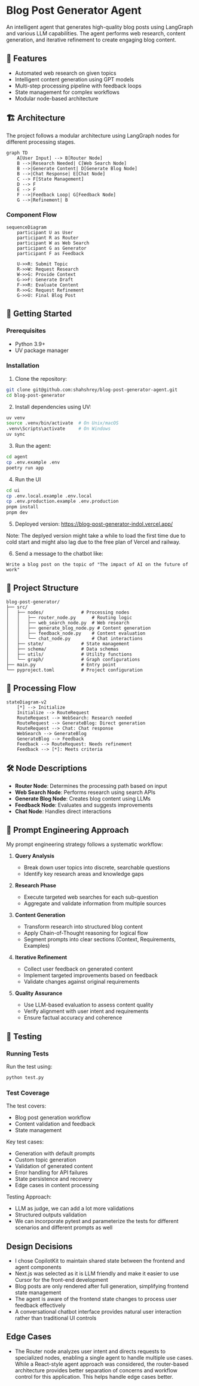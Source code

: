 # Blog Post Generator Agent

An intelligent agent that generates high-quality blog posts using LangGraph and various LLM capabilities. The agent performs web research, content generation, and iterative refinement to create engaging blog content.

## 🌟 Features

- Automated web research on given topics
- Intelligent content generation using GPT models
- Multi-step processing pipeline with feedback loops
- State management for complex workflows
- Modular node-based architecture

## 🏗️ Architecture

The project follows a modular architecture using LangGraph nodes for different processing stages.

```mermaid
graph TD
    A[User Input] --> B[Router Node]
    B -->|Research Needed| C[Web Search Node]
    B -->|Generate Content| D[Generate Blog Node]
    B -->|Chat Response| E[Chat Node]
    C --> F[State Management]
    D --> F
    E --> F
    F -->|Feedback Loop| G[Feedback Node]
    G -->|Refinement| B
```

### Component Flow

```mermaid
sequenceDiagram
    participant U as User
    participant R as Router
    participant W as Web Search
    participant G as Generator
    participant F as Feedback

    U->>R: Submit Topic
    R->>W: Request Research
    W->>G: Provide Context
    G->>F: Generate Draft
    F->>R: Evaluate Content
    R->>G: Request Refinement
    G->>U: Final Blog Post
```

## 🚀 Getting Started

### Prerequisites

- Python 3.9+
- UV package manager

### Installation

1. Clone the repository:
```bash
git clone git@github.com:shahshrey/blog-post-generator-agent.git
cd blog-post-generator
```

2. Install dependencies using UV:
```bash
uv venv
source .venv/bin/activate  # On Unix/macOS
.venv\Scripts\activate     # On Windows
uv sync
```

3. Run the agent:
```bash
cd agent
cp .env.example .env
poetry run app
```

4. Run the UI
```bash
cd ui
cp .env.local.example .env.local
cp .env.production.example .env.production
pnpm install
pnpm dev
```

5. Deployed version:
https://blog-post-generator-indol.vercel.app/

Note: The deplyed version might take a while to load the first time due to cold start and might also lag due to the free plan of Vercel and railway.

6. Send a message to the chatbot like: 
```
Write a blog post on the topic of "The impact of AI on the future of work"
```

## 📁 Project Structure

```
blog-post-generator/
├── src/
│   ├── nodes/              # Processing nodes
│   │   ├── router_node.py      # Routing logic
│   │   ├── web_search_node.py  # Web research
│   │   ├── generate_blog_node.py # Content generation
│   │   ├── feedback_node.py    # Content evaluation
│   │   └── chat_node.py        # Chat interactions
│   ├── state/              # State management
│   ├── schema/             # Data schemas
│   ├── utils/              # Utility functions
│   └── graph/              # Graph configurations
├── main.py                 # Entry point
└── pyproject.toml          # Project configuration
```

## 🔄 Processing Flow

```mermaid
stateDiagram-v2
    [*] --> Initialize
    Initialize --> RouteRequest
    RouteRequest --> WebSearch: Research needed
    RouteRequest --> GenerateBlog: Direct generation
    RouteRequest --> Chat: Chat response
    WebSearch --> GenerateBlog
    GenerateBlog --> Feedback
    Feedback --> RouteRequest: Needs refinement
    Feedback --> [*]: Meets criteria
```

## 🛠️ Node Descriptions

- **Router Node**: Determines the processing path based on input
- **Web Search Node**: Performs research using search APIs
- **Generate Blog Node**: Creates blog content using LLMs
- **Feedback Node**: Evaluates and suggests improvements
- **Chat Node**: Handles direct interactions

## 🤖 Prompt Engineering Approach

My prompt engineering strategy follows a systematic workflow:

1. **Query Analysis**
   - Break down user topics into discrete, searchable questions
   - Identify key research areas and knowledge gaps

2. **Research Phase**
   - Execute targeted web searches for each sub-question
   - Aggregate and validate information from multiple sources

3. **Content Generation**
   - Transform research into structured blog content
   - Apply Chain-of-Thought reasoning for logical flow
   - Segment prompts into clear sections (Context, Requirements, Examples)

4. **Iterative Refinement**
   - Collect user feedback on generated content
   - Implement targeted improvements based on feedback
   - Validate changes against original requirements

5. **Quality Assurance**
   - Use LLM-based evaluation to assess content quality
   - Verify alignment with user intent and requirements
   - Ensure factual accuracy and coherence

## 🧪 Testing

### Running Tests

Run the test using:
```bash
python test.py
```

### Test Coverage

The test covers:
- Blog post generation workflow
- Content validation and feedback
- State management

Key test cases:
- Generation with default prompts
- Custom topic generation
- Validation of generated content
- Error handling for API failures
- State persistence and recovery
- Edge cases in content processing

Testing Approach:
- LLM as judge, we can add a lot more validations
- Structured outputs validation
- We can incorporate pytest and parameterize the tests for different scenarios and different prompts as well

## Design Decisions
- I chose CopilotKit to maintain shared state between the frontend and agent components
- Next.js was selected as it is LLM friendly and make it easier to use Cursor for the front-end development
- Blog posts are only rendered after full generation, simplifying frontend state management
- The agent is aware of the frontend state changes to process user feedback effectively
- A conversational chatbot interface provides natural user interaction rather than traditional UI controls

## Edge Cases
- The Router node analyzes user intent and directs requests to specialized nodes, enabling a single agent to handle multiple use cases. While a React-style agent approach was considered, the router-based architecture provides better separation of concerns and workflow control for this application. This helps handle edge cases better.
